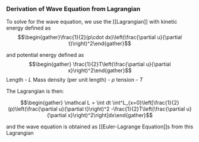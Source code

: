 ### Derivation of Wave Equation from Lagrangian
To solve for the wave equation, we use the [[Lagrangian]] with kinetic energy defined as $$\begin{gather}\frac{1}{2}(p\cdot dx)\left(\frac{\partial u}{\partial t}\right)^2\end{gather}$$

and potential energy defined as 
$$\begin{gather} \frac{1}{2}T\left(\frac{\partial u}{\partial x}\right)^2\end{gather}$$
Length - $L$
Mass density (per unit length) - $\rho$
tension - $T$

The Lagrangian is then:

$$\begin{gather} \mathcal L = \int dt \int^L_{x=0}\left[\frac{1}{2}(p)\left(\frac{\partial u}{\partial t}\right)^2 -\frac{1}{2}T\left(\frac{\partial u}{\partial x}\right)^2\right]dx\end{gather}$$

and the wave equation is obtained as [[Euler-Lagrange Equation]]s from this Lagrangian